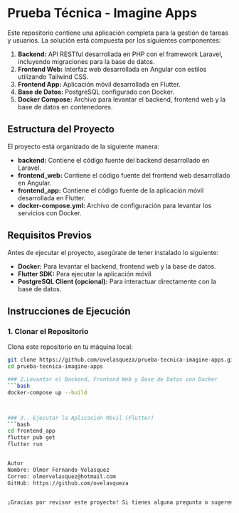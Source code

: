 # Prueba Técnica - Imagine Apps

Este repositorio contiene una aplicación completa para la gestión de tareas y usuarios. La solución está compuesta por los siguientes componentes:

1. **Backend:** API RESTful desarrollada en PHP con el framework Laravel, incluyendo migraciones para la base de datos.
2. **Frontend Web:** Interfaz web desarrollada en Angular con estilos utilizando Tailwind CSS.
3. **Frontend App:** Aplicación móvil desarrollada en Flutter.
4. **Base de Datos:** PostgreSQL configurado con Docker.
5. **Docker Compose:** Archivo para levantar el backend, frontend web y la base de datos en contenedores.

## Estructura del Proyecto

El proyecto está organizado de la siguiente manera:

- **backend:** Contiene el código fuente del backend desarrollado en Laravel.
- **frontend_web:** Contiene el código fuente del frontend web desarrollado en Angular.
- **frontend_app:** Contiene el código fuente de la aplicación móvil desarrollada en Flutter.
- **docker-compose.yml:** Archivo de configuración para levantar los servicios con Docker.

## Requisitos Previos

Antes de ejecutar el proyecto, asegúrate de tener instalado lo siguiente:

- **Docker:** Para levantar el backend, frontend web y la base de datos.
- **Flutter SDK:** Para ejecutar la aplicación móvil.
- **PostgreSQL Client (opcional):** Para interactuar directamente con la base de datos.

## Instrucciones de Ejecución

### 1. Clonar el Repositorio

Clona este repositorio en tu máquina local:

```bash
git clone https://github.com/ovelasqueza/prueba-tecnica-imagine-apps.git
cd prueba-tecnica-imagine-apps

### 2.Levantar el Backend, Frontend Web y Base de Datos con Docker
```bash
docker-compose up --build



### 3.. Ejecutar la Aplicación Móvil (Flutter)
```bash
cd frontend_app
flutter pub get
flutter run


Autor
Nombre: Olmer Fernando Velasquez
Correo: olmervelasquez@hotmail.com
GitHub: https://github.com/ovelasqueza


¡Gracias por revisar este proyecto! Si tienes alguna pregunta o sugerencia, no dudes en contactarme.
